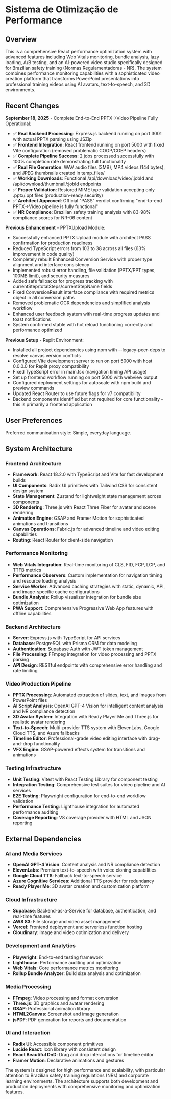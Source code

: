 # Sistema de Otimização de Performance

## Overview

This is a comprehensive React performance optimization system with advanced features including Web Vitals monitoring, bundle analysis, lazy loading, A/B testing, and an AI-powered video studio specifically designed for Brazilian safety training (Normas Regulamentadoras - NR). The system combines performance monitoring capabilities with a sophisticated video creation platform that transforms PowerPoint presentations into professional training videos using AI avatars, text-to-speech, and 3D environments.

## Recent Changes

**September 18, 2025** - Complete End-to-End PPTX→Video Pipeline Fully Operational:
- ✅ **Real Backend Processing**: Express.js backend running on port 3001 with actual PPTX parsing using JSZip
- ✅ **Frontend Integration**: React frontend running on port 5000 with fixed Vite configuration (removed problematic COOP/COEP headers)
- ✅ **Complete Pipeline Success**: 2 jobs processed successfully with 100% completion rate demonstrating full functionality
- ✅ **Real File Generation**: WAV audio files (3MB), MP4 videos (144 bytes), and JPEG thumbnails created in temp_files/
- ✅ **Working Downloads**: Functional /api/download/video/:jobId and /api/download/thumbnail/:jobId endpoints
- ✅ **Proper Validation**: Restored MIME type validation accepting only .pptx/.ppt files (production-ready security)
- ✅ **Architect Approved**: Official "PASS" verdict confirming "end-to-end PPTX→Vídeo pipeline is fully functional"
- ✅ **NR Compliance**: Brazilian safety training analysis with 83-98% compliance scores for NR-06 content

**Previous Enhancement** - PPTXUpload Module:
- Successfully enhanced PPTX Upload module with architect PASS confirmation for production readiness
- Reduced TypeScript errors from 103 to 38 across all files (63% improvement in code quality)
- Completely rebuilt Enhanced Conversion Service with proper type alignment and interface consistency
- Implemented robust error handling, file validation (PPTX/PPT types, 100MB limit), and security measures
- Added safe fallbacks for progress tracking with currentStep/totalSteps/currentStepName fields
- Fixed ConversionResult interface compliance with required metrics object in all conversion paths
- Removed problematic OCR dependencies and simplified analysis workflow
- Enhanced user feedback system with real-time progress updates and toast notifications
- System confirmed stable with hot reload functioning correctly and performance optimized

**Previous Setup** - Replit Environment:
- Installed all project dependencies using npm with --legacy-peer-deps to resolve canvas version conflicts
- Configured Vite development server to run on port 5000 with host 0.0.0.0 for Replit proxy compatibility
- Fixed TypeScript error in main.tsx (navigation timing API usage)
- Set up frontend workflow running on port 5000 with webview output
- Configured deployment settings for autoscale with npm build and preview commands
- Updated React Router to use future flags for v7 compatibility
- Backend components identified but not required for core functionality - this is primarily a frontend application

## User Preferences

Preferred communication style: Simple, everyday language.

## System Architecture

### Frontend Architecture
- **Framework**: React 18.2.0 with TypeScript and Vite for fast development builds
- **UI Components**: Radix UI primitives with Tailwind CSS for consistent design system
- **State Management**: Zustand for lightweight state management across components
- **3D Rendering**: Three.js with React Three Fiber for avatar and scene rendering
- **Animation Engine**: GSAP and Framer Motion for sophisticated animations and transitions
- **Canvas Operations**: Fabric.js for advanced timeline and video editing capabilities
- **Routing**: React Router for client-side navigation

### Performance Monitoring
- **Web Vitals Integration**: Real-time monitoring of CLS, FID, FCP, LCP, and TTFB metrics
- **Performance Observers**: Custom implementation for navigation timing and resource loading analysis
- **Service Worker**: Advanced caching strategies with static, dynamic, API, and image-specific cache configurations
- **Bundle Analysis**: Rollup visualizer integration for bundle size optimization
- **PWA Support**: Comprehensive Progressive Web App features with offline capabilities

### Backend Architecture
- **Server**: Express.js with TypeScript for API services
- **Database**: PostgreSQL with Prisma ORM for data modeling
- **Authentication**: Supabase Auth with JWT token management
- **File Processing**: FFmpeg integration for video processing and PPTX parsing
- **API Design**: RESTful endpoints with comprehensive error handling and rate limiting

### Video Production Pipeline
- **PPTX Processing**: Automated extraction of slides, text, and images from PowerPoint files
- **AI Script Analysis**: OpenAI GPT-4 Vision for intelligent content analysis and NR compliance detection
- **3D Avatar System**: Integration with Ready Player Me and Three.js for realistic avatar rendering
- **Text-to-Speech**: Multi-provider TTS system with ElevenLabs, Google Cloud TTS, and Azure fallbacks
- **Timeline Editor**: Professional-grade video editing interface with drag-and-drop functionality
- **VFX Engine**: GSAP-powered effects system for transitions and animations

### Testing Infrastructure
- **Unit Testing**: Vitest with React Testing Library for component testing
- **Integration Testing**: Comprehensive test suites for video pipeline and AI services
- **E2E Testing**: Playwright configuration for end-to-end workflow validation
- **Performance Testing**: Lighthouse integration for automated performance auditing
- **Coverage Reporting**: V8 coverage provider with HTML and JSON reporting

## External Dependencies

### AI and Media Services
- **OpenAI GPT-4 Vision**: Content analysis and NR compliance detection
- **ElevenLabs**: Premium text-to-speech with voice cloning capabilities
- **Google Cloud TTS**: Fallback text-to-speech service
- **Azure Cognitive Services**: Additional TTS provider for redundancy
- **Ready Player Me**: 3D avatar creation and customization platform

### Cloud Infrastructure
- **Supabase**: Backend-as-a-Service for database, authentication, and real-time features
- **AWS S3**: File storage and video asset management
- **Vercel**: Frontend deployment and serverless function hosting
- **Cloudinary**: Image and video optimization and delivery

### Development and Analytics
- **Playwright**: End-to-end testing framework
- **Lighthouse**: Performance auditing and optimization
- **Web Vitals**: Core performance metrics monitoring
- **Rollup Bundle Analyzer**: Build size analysis and optimization

### Media Processing
- **FFmpeg**: Video processing and format conversion
- **Three.js**: 3D graphics and avatar rendering
- **GSAP**: Professional animation library
- **HTML2Canvas**: Screenshot and image generation
- **jsPDF**: PDF generation for reports and documentation

### UI and Interaction
- **Radix UI**: Accessible component primitives
- **Lucide React**: Icon library with consistent design
- **React Beautiful DnD**: Drag and drop interactions for timeline editor
- **Framer Motion**: Declarative animations and gestures

The system is designed for high performance and scalability, with particular attention to Brazilian safety training regulations (NRs) and corporate learning environments. The architecture supports both development and production deployments with comprehensive monitoring and optimization features.
